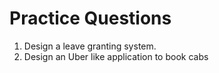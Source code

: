 # Practice Questions

1. Design a leave granting system.
2. Design an Uber like application to book cabs
